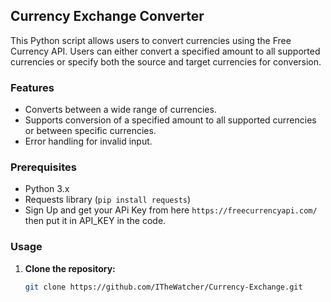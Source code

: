 ## Currency Exchange Converter

This Python script allows users to convert currencies using the Free Currency API. Users can either convert a specified amount to all supported currencies or specify both the source and target currencies for conversion.

### Features

- Converts between a wide range of currencies.
- Supports conversion of a specified amount to all supported currencies or between specific currencies.
- Error handling for invalid input.

### Prerequisites

- Python 3.x
- Requests library (`pip install requests`)
- Sign Up and get your APi Key from here `https://freecurrencyapi.com/` then put it in API_KEY in the code.

### Usage

1. **Clone the repository:**

   ```bash
   git clone https://github.com/ITheWatcher/Currency-Exchange.git
